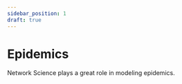 ```yaml
---
sidebar_position: 1
draft: true
---
```


# Epidemics

Network Science plays a great role in modeling epidemics.

